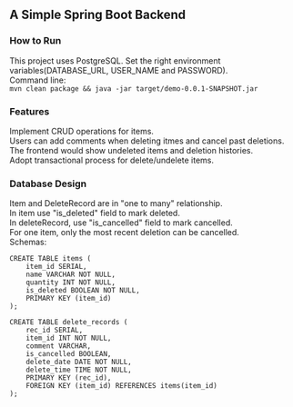 ## A Simple Spring Boot Backend ##
### How to Run ####
This project uses PostgreSQL.
Set the right environment variables(DATABASE\_URL, USER\_NAME and PASSWORD).  
Command line:    
```mvn clean package && java -jar target/demo-0.0.1-SNAPSHOT.jar```


### Features ###
Implement CRUD operations for items.  
Users can add comments when deleting itmes and cancel past deletions.  
The frontend would show undeleted items and deletion histories.   
Adopt transactional process for delete/undelete items.


### Database Design ###
Item and DeleteRecord are in "one to many" relationship.  
In item use "is\_deleted" field to mark deleted.   
In deleteRecord, use "is\_cancelled" field to mark cancelled.  
For one item, only the most recent deletion can be cancelled.  
Schemas:  
```
CREATE TABLE items (  
    item_id SERIAL,  
    name VARCHAR NOT NULL,
    quantity INT NOT NULL,
    is_deleted BOOLEAN NOT NULL,
    PRIMARY KEY (item_id)
);
```  
```  
CREATE TABLE delete_records (
    rec_id SERIAL,
    item_id INT NOT NULL,
    comment VARCHAR,
    is_cancelled BOOLEAN,
    delete_date DATE NOT NULL,
    delete_time TIME NOT NULL,
    PRIMARY KEY (rec_id),
    FOREIGN KEY (item_id) REFERENCES items(item_id)
);
```